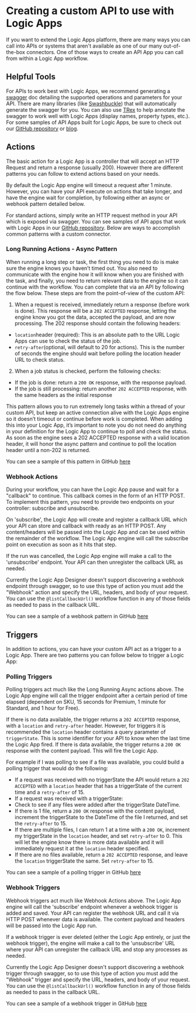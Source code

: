 <properties 
    pageTitle="Create an API for Logic Apps" 
    description="Creating a custom API to use with Logic Apps" 
    authors="jeffhollan" 
    manager="dwrede" 
    editor="" 
    services="logic-apps" 
    documentationCenter=""/>

<tags
    ms.service="logic-apps"
    ms.workload="integration"
    ms.tgt_pltfrm="na"
    ms.devlang="na" 
    ms.topic="article"
    ms.date="10/18/2016"
    ms.author="jehollan"/>
    
# <a name="creating-a-custom-api-to-use-with-logic-apps"></a>Creating a custom API to use with Logic Apps

If you want to extend the Logic Apps platform, there are many ways you can call into APIs or systems that aren't available as one of our many out-of-the-box connectors.  One of those ways to create an API App you can call from within a Logic App workflow.

## <a name="helpful-tools"></a>Helpful Tools

For APIs to work best with Logic Apps, we recommend generating a [swagger](http://swagger.io) doc detailing the supported operations and parameters for your API.  There are many libraries (like [Swashbuckle](https://github.com/domaindrivendev/Swashbuckle)) that will automatically generate the swagger for you.  You can also use [TRex](https://github.com/nihaue/TRex) to help annotate the swagger to work well with Logic Apps (display names, property types, etc.).  For some samples of API Apps built for Logic Apps, be sure to check out our [GitHub repository](http://github.com/logicappsio) or [blog](http://aka.ms/logicappsblog).

## <a name="actions"></a>Actions

The basic action for a Logic App is a controller that will accept an HTTP Request and return a response (usually 200).  However there are different patterns you can follow to extend actions based on your needs.

By default the Logic App engine will timeout a request after 1 minute.  However, you can have your API execute on actions that take longer, and have the engine wait for completion, by following either an async or webhook pattern detailed below.

For standard actions, simply write an HTTP request method in your API which is exposed via swagger.  You can see samples of API apps that work with Logic Apps in our [GitHub repository](https://github.com/logicappsio).  Below are ways to accomplish common patterns with a custom connector.

### <a name="long-running-actions---async-pattern"></a>Long Running Actions - Async Pattern

When running a long step or task, the first thing you need to do is make sure the engine knows you haven’t timed out. You also need to communicate with the engine how it will know when you are finished with the task, and finally, you need to return relevant data to the engine so it can continue with the workflow. You can complete that via an API by following the flow below. These steps are from the point-of-view of the custom API:

1. When a request is received, immediately return a response (before work is done). This response will be a `202 ACCEPTED` response, letting the engine know you got the data, accepted the payload, and are now processing. The 202 response should contain the following headers: 
 * `location`header (required): This is an absolute path to the URL Logic Apps can use to check the status of the job.
 * `retry-after`(optional, will default to 20 for actions). This is the number of seconds the engine should wait before polling the location header URL to check status.

2. When a job status is checked, perform the following checks: 
 * If the job is done: return a `200 OK` response, with the response payload.
 * If the job is still processing: return another `202 ACCEPTED` response, with the same headers as the initial response

This pattern allows you to run extremely long tasks within a thread of your custom API, but keep an active connection alive with the Logic Apps engine so it doesn’t timeout or continue before work is completed. When adding this into your Logic App, it’s important to note you do not need do anything in your definition for the Logic App to continue to poll and check the status. As soon as the engine sees a 202 ACCEPTED response with a valid location header, it will honor the async pattern and continue to poll the location header until a non-202 is returned.

You can see a sample of this pattern in GitHub [here](https://github.com/jeffhollan/LogicAppsAsyncResponseSample)

### <a name="webhook-actions"></a>Webhook Actions

During your workflow, you can have the Logic App pause and wait for a "callback" to continue.  This callback comes in the form of an HTTP POST.  To implement this pattern, you need to provide two endpoints on your controller: subscribe and unsubscribe.

On 'subscribe', the Logic App will create and register a callback URL which your API can store and callback with ready as an HTTP POST.  Any content/headers will be passed into the Logic App and can be used within the remainder of the workflow.  The Logic App engine will call the subscribe point on execution as soon as it hits that step.

If the run was cancelled, the Logic App engine will make a call to the 'unsubscribe' endpoint.  Your API can then unregister the callback URL as needed.

Currently the Logic App Designer doesn't support discovering a webhook endpoint through swagger, so to use this type of action you must add the "Webhook" action and specify the URL, headers, and body of your request.  You can use the `@listCallbackUrl()` workflow function in any of those fields as needed to pass in the callback URL.

You can see a sample of a webhook pattern in GitHub [here](https://github.com/jeffhollan/LogicAppTriggersExample/blob/master/LogicAppTriggers/Controllers/WebhookTriggerController.cs)

## <a name="triggers"></a>Triggers

In addition to actions, you can have your custom API act as a trigger to a Logic App.  There are two patterns you can follow below to trigger a Logic App:

### <a name="polling-triggers"></a>Polling Triggers

Polling triggers act much like the Long Running Async actions above.  The Logic App engine will call the trigger endpoint after a certain period of time elapsed (dependent on SKU, 15 seconds for Premium, 1 minute for Standard, and 1 hour for Free).

If there is no data available, the trigger returns a `202 ACCEPTED` response, with a `location` and `retry-after` header.  However, for triggers it is recommended the `location` header contains a query parameter of `triggerState`.  This is some identifier for your API to know when the last time the Logic App fired.  If there is data available, the trigger returns a `200 OK` response with the content payload.  This will fire the Logic App.

For example if I was polling to see if a file was available, you could build a polling trigger that would do the following:

* If a request was received with no triggerState the API would return a `202 ACCEPTED` with a `location` header that has a triggerState of the current time and a `retry-after` of 15.
* If a request was received with a triggerState:
 * Check to see if any files were added after the triggerState DateTime. 
  * If there is 1 file, return a `200 OK` response with the content payload, increment the triggerState to the DateTime of the file I returned, and set the `retry-after` to 15.
  * If there are multiple files, I can return 1 at a time with a `200 OK`, increment my triggerState in the `location` header, and set `retry-after` to 0.  This will let the engine know there is more data available and it will immediately request it at the `location` header specified.
  * If there are no files available, return a `202 ACCEPTED` response, and leave the `location` triggerState the same.  Set `retry-after` to 15.

You can see a sample of a polling trigger in GitHub [here](https://github.com/jeffhollan/LogicAppTriggersExample/tree/master/LogicAppTriggers)

### <a name="webhook-triggers"></a>Webhook Triggers

Webhook triggers act much like Webhook Actions above.  The Logic App engine will call the 'subscribe' endpoint whenever a webhook trigger is added and saved.  Your API can register the webhook URL and call it via HTTP POST whenever data is available.  The content payload and headers will be passed into the Logic App run.

If a webhook trigger is ever deleted (either the Logic App entirely, or just the webhook trigger), the engine will make a call to the 'unsubscribe' URL where your API can unregister the callback URL and stop any processes as needed.

Currently the Logic App Designer doesn't support discovering a webhook trigger through swagger, so to use this type of action you must add the "Webhook" trigger and specify the URL, headers, and body of your request.  You can use the `@listCallbackUrl()` workflow function in any of those fields as needed to pass in the callback URL.

You can see a sample of a webhook trigger in GitHub [here](https://github.com/jeffhollan/LogicAppTriggersExample/tree/master/LogicAppTriggers)